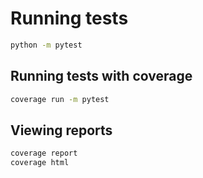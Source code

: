 # Running tests

```bash
python -m pytest
```

## Running tests with coverage

```bash
coverage run -m pytest
```

## Viewing reports

```bash
coverage report
coverage html
```
